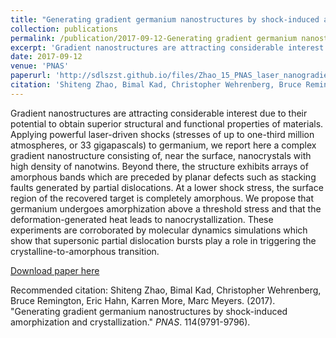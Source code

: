 ```yaml
---
title: "Generating gradient germanium nanostructures by shock-induced amorphization and crystallization"
collection: publications
permalink: /publication/2017-09-12-Generating gradient germanium nanostructures by shock-induced amorphization and crystallization
excerpt: 'Gradient nanostructures are attracting considerable interest due to their potential to obtain superior structural and functional properties of materials. Applying powerful laser-driven shocks (stresses of up to one-third million atmospheres, or 33 gigapascals) to germanium, we report here a complex gradient nanostructure consisting of, near the surface, nanocrystals with high density of nanotwins. Beyond there, the structure exhibits arrays of amorphous bands which are preceded by planar defects such as stacking faults generated by partial dislocations. At a lower shock stress, the surface region of the recovered target is completely amorphous. We propose that germanium undergoes amorphization above a threshold stress and that the deformation-generated heat leads to nanocrystallization. These experiments are corroborated by molecular dynamics simulations which show that supersonic partial dislocation bursts play a role in triggering the crystalline-to-amorphous transition.'
date: 2017-09-12
venue: 'PNAS'
paperurl: 'http://sdlszst.github.io/files/Zhao_15_PNAS_laser_nanogradient_Ge.pdf'
citation: 'Shiteng Zhao, Bimal Kad, Christopher Wehrenberg, Bruce Remington, Eric Hahn, Karren More, Marc Meyers. (2017). &quot;Generating gradient germanium nanostructures by shock-induced amorphization and crystallization.&quot; <i>PNAS</i>. 114(9791-9796).'
---
```

Gradient nanostructures are attracting considerable interest due to their potential to obtain superior structural and functional properties of materials. Applying powerful laser-driven shocks (stresses of up to one-third million atmospheres, or 33 gigapascals) to germanium, we report here a complex gradient nanostructure consisting of, near the surface, nanocrystals with high density of nanotwins. Beyond there, the structure exhibits arrays of amorphous bands which are preceded by planar defects such as stacking faults generated by partial dislocations. At a lower shock stress, the surface region of the recovered target is completely amorphous. We propose that germanium undergoes amorphization above a threshold stress and that the deformation-generated heat leads to nanocrystallization. These experiments are corroborated by molecular dynamics simulations which show that supersonic partial dislocation bursts play a role in triggering the crystalline-to-amorphous transition.

[Download paper here](http://sdlszst.github.io/files/Zhao_15_PNAS_laser_nanogradient_Ge.pdf)

Recommended citation: Shiteng Zhao, Bimal Kad, Christopher Wehrenberg, Bruce Remington, Eric Hahn, Karren More, Marc Meyers. (2017). "Generating gradient germanium nanostructures by shock-induced amorphization and crystallization." <i>PNAS</i>. 114(9791-9796).